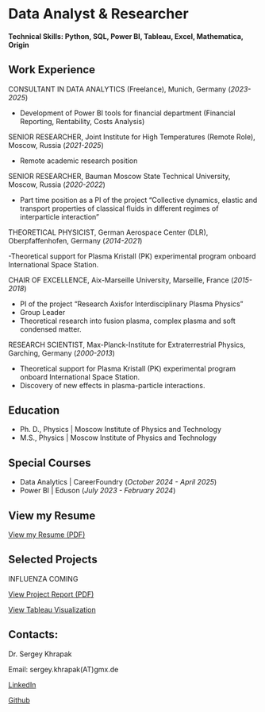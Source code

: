 # Data Analyst & Researcher

#### Technical Skills: Python, SQL, Power BI, Tableau, Excel, Mathematica, Origin

## Work Experience

CONSULTANT IN DATA ANALYTICS (Freelance), Munich, Germany (_2023-2025_)
 - Development of Power BI tools for financial department (Financial 
Reporting, Rentability, Costs Analysis)

SENIOR RESEARCHER, Joint Institute for High 
Temperatures (Remote Role), Moscow, Russia (_2021-2025_)
- Remote academic research position

SENIOR RESEARCHER, Bauman Moscow State Technical 
University, Moscow, Russia (_2020-2022_)
- Part time position as a PI of the project “Collective dynamics, 
elastic and transport properties of classical fluids in different 
regimes of interparticle interaction”

THEORETICAL PHYSICIST, German Aerospace Center (DLR), Oberpfaffenhofen, Germany (_2014-2021_)

-Theoretical support for Plasma Kristall (PK) experimental program 
onboard International Space Station. 

CHAIR OF EXCELLENCE, Aix-Marseille University, Marseille, France (_2015-2018_)

- PI of the project “Research Axisfor Interdisciplinary Plasma Physics”
- Group Leader
- Theoretical research into fusion plasma, complex plasma and soft condensed matter. 

RESEARCH SCIENTIST, Max-Planck-Institute for Extraterrestrial Physics, Garching, Germany (_2000-2013_)

- Theoretical support for Plasma Kristall (PK) experimental program 
onboard International Space Station.
- Discovery of new effects in plasma-particle interactions.

## Education
 
- Ph. D., Physics |  Moscow Institute of Physics and Technology
- M.S., Physics   |  Moscow Institute of Physics and Technology


## Special Courses

- Data Analytics | CareerFoundry (_October 2024 - April 2025_)
- Power BI       |      Eduson (_July 2023 - February 2024_)

## View my Resume

[View my Resume (PDF)](Assets/CV_Khrapak_Apr2025_DA.pdf)

## Selected Projects

INFLUENZA COMING

[View Project Report (PDF)](Assets/CaseStudy.pdf)

[View Tableau Visualization](https://public.tableau.com/app/profile/sergey.khrapak/viz/InfluenzaComing_Published/InfluenzaComing?publish=yes)

  
## Contacts: 

Dr. Sergey Khrapak

Email: sergey.khrapak(AT)gmx.de

[LinkedIn](https://www.linkedin.com/in/sergeykhrapak)

[Github](https://skhrapak.github.io)



